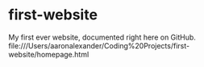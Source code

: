 # first-website
My first ever website, documented right here on GitHub.
file:///Users/aaronalexander/Coding%20Projects/first-website/homepage.html
